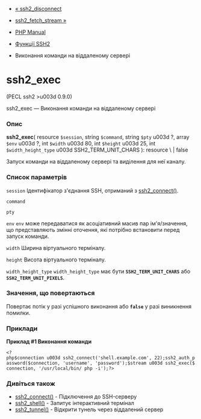 - [« ssh2_disconnect](function.ssh2-disconnect.md)
- [ssh2_fetch_stream »](function.ssh2-fetch-stream.md)

- [PHP Manual](index.md)
- [Функції SSH2](ref.ssh2.md)
- Виконання команди на віддаленому сервері

# ssh2_exec

(PECL ssh2 \>u003d 0.9.0)

ssh2_exec — Виконання команди на віддаленому сервері

### Опис

**ssh2_exec**(
resource `$session`,
string `$command`,
string `$pty` u003d ?,
array `$env` u003d ?,
int `$width` u003d 80,
int `$height` u003d 25,
int `$width_height_type` u003d SSH2_TERM_UNIT_CHARS
): resource \ | false

Запуск команди на віддаленому сервері та виділення для неї каналу.

### Список параметрів

`session`
Ідентифікатор з'єднання SSH, отриманий з
[ssh2_connect()](function.ssh2-connect.md).

`command`

`pty`

`env`
`env` може передаватися як асоціативний масив пар ім'я/значення,
що представляють змінні оточення, які потрібно встановити перед
запуск команди.

`width`
Ширина віртуального терміналу.

`height`
Висота віртуального терміналу.

`width_height_type`
`width_height_type` має бути **`SSH2_TERM_UNIT_CHARS`** або
**`SSH2_TERM_UNIT_PIXELS`**.

### Значення, що повертаються

Повертає потік у разі успішного виконання або **`false`** у разі
виникнення помилки.

### Приклади

**Приклад #1 Виконання команди**

` <?php$connection u003d ssh2_connect('shell.example.com', 22);ssh2_auth_password($connection, 'username', 'password');$stream u003d ssh2_exec($connection, '/usr/local/bin/ php -i');?> `

### Дивіться також

- [ssh2_connect()](function.ssh2-connect.md) - Підключення до
SSH-серверу
- [ssh2_shell()](function.ssh2-shell.md) - Запитує інтерактивний
термінал
- [ssh2_tunnel()](function.ssh2-tunnel.md) - Відкрити тунель через
віддалений сервер
